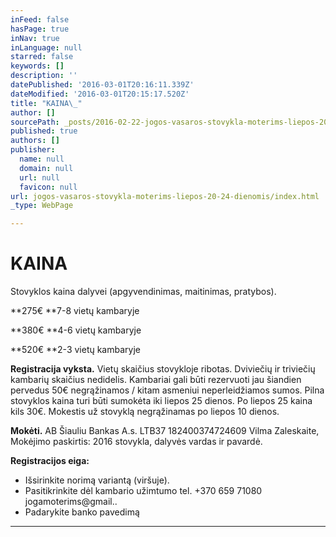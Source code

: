 ```yaml
---
inFeed: false
hasPage: true
inNav: true
inLanguage: null
starred: false
keywords: []
description: ''
datePublished: '2016-03-01T20:16:11.339Z'
dateModified: '2016-03-01T20:15:17.520Z'
title: "KAINA\_"
author: []
sourcePath: _posts/2016-02-22-jogos-vasaros-stovykla-moterims-liepos-20-24-dienomis.md
published: true
authors: []
publisher:
  name: null
  domain: null
  url: null
  favicon: null
url: jogos-vasaros-stovykla-moterims-liepos-20-24-dienomis/index.html
_type: WebPage

---
```

# KAINA 

Stovyklos kaina dalyvei (apgyvendinimas, maitinimas, pratybos).

**275€   **7-8 vietų kambaryje 

**380€   **4-6 vietų kambaryje 

**520€   **2-3 vietų kambaryje 

**Registracija vyksta.** Vietų skaičius stovykloje ribotas. Dviviečių ir triviečių kambarių skaičius  nedidelis. Kambariai gali būti rezervuoti jau šiandien pervedus 50€ negrąžinamos / kitam asmeniui neperleidžiamos sumos. Pilna stovyklos kaina turi būti sumokėta iki liepos 25 dienos. Po liepos 25 kaina kils 30€. Mokestis už stovyklą negrąžinamas po liepos 10 dienos. 

**Mokėti.** AB Šiauliu Bankas A.s. LTB37 182400374724609 Vilma Zaleskaite, Mokėjimo paskirtis: 2016 stovykla, dalyvės vardas ir pavardė.

**Registracijos eiga:**

* Išsirinkite norimą variantą (viršuje).
* Pasitikrinkite dėl kambario užimtumo tel. +370 659 71080 jogamoterims@gmail..
* Padarykite banko pavedimą 

****